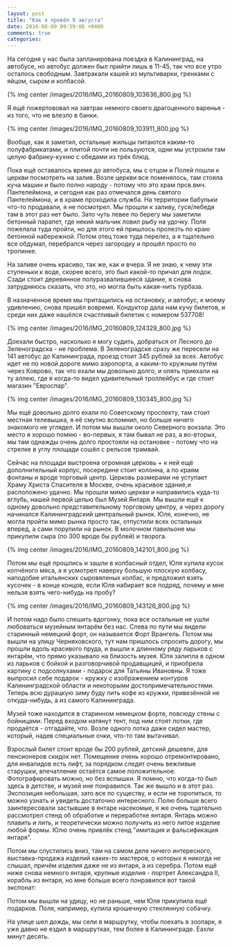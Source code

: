 ```yaml
---
layout: post
title: "Как я провёл 9 августа"
date: 2016-08-09 09:59:06 +0400
comments: true
categories: 
---
```

На сегодня у нас была запланирована поездка в Калининград, на автобусе, но автобус должен был прийти лишь в 11-45, так что все утро осталось свободным. Завтракали кашей из мультиварки, гренками с яйцом, сыром и колбасой. 

{% img center /images/2016/IMG_20160809_103636_800.jpg %}

Я ещё пожертововал на завтрак немного своего драгоценного варенья - из того, что не влезло в банки.

{% img center /images/2016/IMG_20160809_103911_800.jpg %}

Вообще, как я заметил, остальные жильцы питаются каким-то полуфабрикатами, и плитой почти не пользуются, одни мы устроили там целую фабрику-кухню с обедами из трёх блюд.

Пока ещё оставалось время до автобуса, мы с отцом и Полей пошли к церкви посмотреть на залив. Возле церкви все поменялось, там стояла куча машин и было полно народу - потому что это храм прсв.вмч. Пантелеймона, и сегодня как раз отмечался день святого Пантелеймона, и в храме проходила служба. На территории бабульки что-то продавали, я не посмотрел. Мы прошли к заливу, гуся/лебедя там в этот раз нет было. Зато чуть левее по берегу мы заметили бетонный парапет, где некий мальчик ловил рыбу на удочку. Поля пожелала туда пройти, но для этого ей пришлось пролезть по краю бетонной набережной. Потом отец тоже туда перелез, а я тщательно все обдумал, перебрался через загородку и прошёл просто по тропинке.

На заливе очень красиво, так же, как и вчера. Я не знаю, к чему эти ступеньки к воде, скорее всего, это был какой-то причал для лодок. Сзади стоит деревянное полуразвалившееся здание, я снова затрудняюсь сказать, что это, но могла быть какая-нить турбаза.

В назначенное время мы притащились на остановку, и автобус, к моему удивлению, снова пришёл вовремя. Кондуктор дала нам кучу билетов, и среди них даже нашёлся счастливый билетик с номером 537708! 

{% img center /images/2016/IMG_20160809_124329_800.jpg %}

Доехали быстро, насколько я могу судить, добраться от Лесного до Зеленоградска - не проблема. В Зеленоградске сразу же пересели на 141 автобус до Калининграда, проезд стоит 345 рублей за всех. Автобус идет не по новой дороге мимо аэропорта, а каким-то кружным путём через Коврово, так что ехали мы довольно долго, и опять приехали на ту аллею, где я когда-то видел удивительный троллейбус и где стоит магазин "Евроспар".

{% img center /images/2016/IMG_20160809_130345_800.jpg %}

Мы ещё довольно долго ехали по Советскому проспекту, там стоит местная телевышка, я её смутно вспомнил, но больше ничего знакомого не углядел. И потом мы вышли около Северного вокзала. Это место я хорошо помню - во-первых, я там бывал не раз, а во-вторых, мы там однажды очень долго простояли на остановке - потому что на стрелке в углу площади сошёл с рельсов трамвай.  

Сейчас на площади выстроена огромная церковь + к ней ещё дополнительный корпус, посередине стоит колонна, а по краям фонтаны и вроде торговый центр. Церковь размерами не уступает Храму Христа Спасителя в Москве, очень красивое здание,и расположено удачно. Мы прошли мимо церкви и направились куда-то вглубь, нашей первой целью был Музей Янтаря. Мы вышли ещё к одному довольно представительному торговому центру, а через дорогу начинался Калининградский центральный рынок. Юля, конечно, не могла пройти мимо рынка просто так, отпустили всех остальных вперед, а сами порулили на рынок. В молочном павильоне мы прикупили сыра (по 300 вроде бы рублей) и творога.

{% img center /images/2016/IMG_20160809_142101_800.jpg %}

Потом мы ещё прошлись и зашли в колбасный отдел, Юля купила кусок копчёного мяса, а я усмотрел наверху большую плоскую колбасу, наподобие итальянских сыровяленых колбас, и предложил взять кусочек - в конце концов, если Юля набирает все подряд, почему и мне нельзя взять чего-нибудь на пробу?

{% img center /images/2016/IMG_20160809_143126_800.jpg %}

И потом надо было спешить вдогонку, пока все остальные не ушли любоваться музейным янтарём без нас. Слева по пути мы видели старинный немецкий форт, он называется Форт Врангель. Потом мы вышли на улицу Черняховского, тут нам пришлось спросить дорогу, мы прошли вдоль красивого пруда, и вышли к длинному ряду ларьков с янтарём, что прямо указывало на близость музея. Юля залипла в одном из ларьков с бойкой и разговорчивой продавщицей, и приобрела картину с подсолнухами - подарок для Татьяны Ивановны. Я тоже выпросил себе подарок - кружку с изображением контуров Калининградской области и некоторыми достопримечательностями. Теперь всю дурацкую зиму буду пить кофе из кружки, привезённой не откуда-нибудь, а из самого Калининграда.

Музей тоже находится в старинном немецком форте, повсюду стены с бойницами. Перед входом натянут тент, под ним стоят лотки, где продаётся - отгадайте, что. Возле одного лотка даже сидел мастер, который, надев специальные очки, что-то там вытачивал. 

Взрослый билет стоит вроде бы 200 рублей, детский дешевле, для пенсионеров скидок нет. Помещение очень хорошо отремонтировано, для инвалидов есть лифт, за порядком следят очень вежливые старушки, впечатление остаётся самое положительное. Фотографировать можно, но без вспышки. Я помню, что когда-то был здесь в детстве, и музей ине понравился. Так же вышло и в этот раз. Экспозиция небольшая, зато все по существу, и если не торопиться, то можно узнать и увидеть достаточно интересного. Полю больше всего заинтересовали застывшие в янтаре насекомые, я же очень тщательно рассмотрел стенд об обработке и переработке янтаря. Янтарь можно плавить и лить, и теоретически можно получить из него литое изделие любой формы. Юлю очень привлёк стенд "имитация и фальсификация янтаря".

Потом мы спустились вниз, там на самом деле ничего интересного, выставка-продажа изделий каких-то мастеров, о которых я никогда не слышал, причём изделия даже не из янтаря, а из серебра. Потом ещё ниже снова немного янтаря, крупные изделия - портрет Александра II, корабль из янтаря, но мне больше всего понравился вот такой экспонат:

Потом мы вышли на удицу, но не раньше, чем Юля прикупила ещё подарков. Поля, например, купила крошечную стеклянную собачку.

На улице шел дождь, мы сели в маршрутку, чтобы поехать в зоопарк, я уже давно не ездил в маршрутках, тем более в Калининграде. Еахли минут десять.
